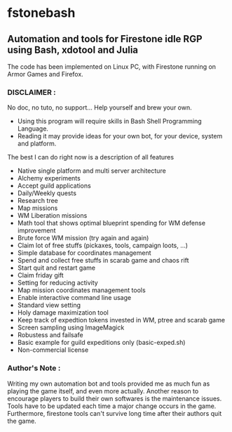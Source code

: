 # fstonebash
## Automation and tools for Firestone idle RGP using Bash, xdotool and Julia

The code has been implemented on Linux PC, with Firestone running on Armor Games and Firefox.

### DISCLAIMER :
No doc, no tuto, no support... Help yourself and brew your own.
* Using this program will require skills in Bash Shell Programming Language.
* Reading it may provide ideas for your own bot, for your device, system and platform.

The best I can do right now is a description of all features

* Native single platform and multi server architecture
* Alchemy experiments
* Accept guild applications
* Daily/Weekly quests
* Research tree
* Map missions
* WM Liberation missions
* Math tool that shows optimal blueprint spending for WM defense improvement
* Brute force WM mission (try again and again)
* Claim lot of free stuffs (pickaxes, tools, campaign loots, ...)
* Simple database for coordinates management
* Spend and collect free stuffs in scarab game and chaos rift
* Start quit and restart game
* Claim friday gift
* Setting for reducing activity
* Map mission coordinates management tools
* Enable interactive command line usage
* Standard view setting
* Holy damage maximization tool
* Keep track of expedtion tokens invested in WM, ptree and scarab game
* Screen sampling using ImageMagick
* Robustess and failsafe
* Basic example for guild expeditions only (basic-exped.sh)
* Non-commercial license

### Author's Note :
Writing my own automation bot and tools provided me as much fun as playing the game itself, and even more actually.
Another reason to encourage players to build their own softwares is the maintenance issues.
Tools have to be updated each time a major change occurs in the game.
Furthermore, firestone tools can't survive long time after their authors quit the game.
